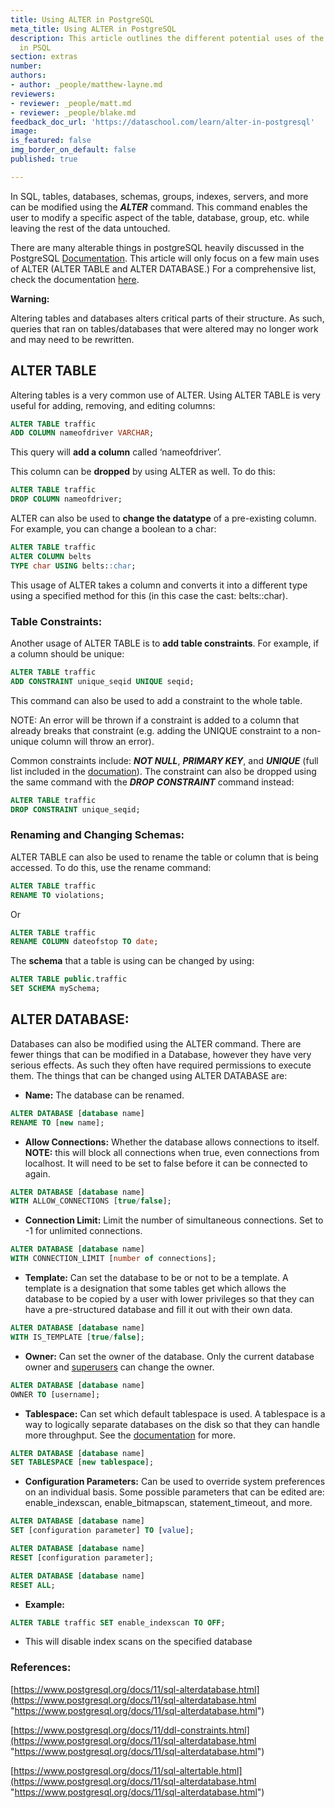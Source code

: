 ```yaml
---
title: Using ALTER in PostgreSQL
meta_title: Using ALTER in PostgreSQL
description: This article outlines the different potential uses of the "ALTER" command
  in PSQL
section: extras
number:
authors:
- author: _people/matthew-layne.md
reviewers:
- reviewer: _people/matt.md
- reviewer: _people/blake.md
feedback_doc_url: 'https://dataschool.com/learn/alter-in-postgresql'
image: 
is_featured: false
img_border_on_default: false
published: true

---
```

In SQL, tables, databases, schemas, groups, indexes, servers, and more can be modified using the **_ALTER_** command. This command enables the user to modify a specific aspect of the table, database, group, etc. while leaving the rest of the data untouched.

There are many alterable things in postgreSQL heavily discussed in the PostgreSQL [Documentation](https://www.postgresql.org/docs/11/sql-altertable.html). This article will only focus on a few main uses of ALTER (ALTER TABLE and ALTER DATABASE.) For a comprehensive list, check the documentation [here](https://www.postgresql.org/docs/11/sql-altertable.html).

**Warning:**

Altering tables and databases alters critical parts of their structure. As such, queries that ran on tables/databases that were altered may no longer work and may need to be rewritten.

## **ALTER TABLE**

Altering tables is a very common use of ALTER. Using ALTER TABLE is very useful for adding, removing, and editing columns:

```sql
ALTER TABLE traffic
ADD COLUMN nameofdriver VARCHAR;
```

This query will **add a column** called ‘nameofdriver’.

This column can be **dropped** by using ALTER as well. To do this:
```sql
ALTER TABLE traffic
DROP COLUMN nameofdriver;
```
ALTER can also be used to **change the datatype** of a pre-existing column. For example, you can change a boolean to a char:
```sql
ALTER TABLE traffic
ALTER COLUMN belts
TYPE char USING belts::char;
```
This usage of ALTER takes a column and converts it into a different type using a specified method for this (in this case the cast: belts::char).

### Table Constraints:

Another usage of ALTER TABLE is to **add table constraints**. For example, if a column should be unique:
```sql
ALTER TABLE traffic
ADD CONSTRAINT unique_seqid UNIQUE seqid;
```
This command can also be used to add a constraint to the whole table.

NOTE: An error will be thrown if a constraint is added to a column that already breaks that constraint (e.g. adding the UNIQUE constraint to a non-unique column will throw an error).

Common constraints include: **_NOT NULL_**, **_PRIMARY KEY_**, and **_UNIQUE_** (full list included in the [documation](https://www.postgresql.org/docs/11/ddl-constraints.html)). The constraint can also be dropped using the same command with the **_DROP_** **_CONSTRAINT_** command instead:
```sql
ALTER TABLE traffic
DROP CONSTRAINT unique_seqid;
```
### Renaming and Changing Schemas:

ALTER TABLE can also be used to rename the table or column that is being accessed. To do this, use the rename command:
```sql
ALTER TABLE traffic
RENAME TO violations;
```
Or
```sql
ALTER TABLE traffic
RENAME COLUMN dateofstop TO date;
```
The **schema** that a table is using can be changed by using:
```sql
ALTER TABLE public.traffic
SET SCHEMA mySchema;
```
## ALTER DATABASE:

Databases can also be modified using the ALTER command. There are fewer things that can be modified in a Database, however they have very serious effects. As such they often have required permissions to execute them. The things that can be changed using ALTER DATABASE are:

* **Name:** The database can be renamed.
```sql
ALTER DATABASE [database name]
RENAME TO [new name];
```

* **Allow Connections:** Whether the database allows connections to itself. **NOTE:** this will block all connections when true, even connections from localhost. It will need to be set to false before it can be connected to again.

```sql
ALTER DATABASE [database name]
WITH ALLOW_CONNECTIONS [true/false];
```

* **Connection Limit:** Limit the number of simultaneous connections. Set to -1 for unlimited connections.
```sql
ALTER DATABASE [database name]
WITH CONNECTION_LIMIT [number of connections];
```

* **Template:** Can set the database to be or not to be a template. A template is a designation that some tables get which allows the database to be copied by a user with lower privileges so that they can have a pre-structured database and fill it out with their own data.
```sql
ALTER DATABASE [database name]
WITH IS_TEMPLATE [true/false];
```

* **Owner:** Can set the owner of the database. Only the current database owner and [superusers](https://www.postgresql.org/docs/11/app-createuser.html) can change the owner.
```sql
ALTER DATABASE [database name]
OWNER TO [username];
```

* **Tablespace:** Can set which default tablespace is used. A tablespace is a way to logically separate databases on the disk so that they can handle more throughput. See the [documentation](https://www.postgresql.org/docs/11/manage-ag-tablespaces.html) for more.
```sql
ALTER DATABASE [database name]
SET TABLESPACE [new tablespace];
```

* **Configuration Parameters:** Can be used to override system preferences on an individual basis. Some possible parameters that can be edited are: enable_indexscan, enable_bitmapscan, statement_timeout, and more.
```sql
ALTER DATABASE [database name]
SET [configuration parameter] TO [value];
```
```sql
ALTER DATABASE [database name]
RESET [configuration parameter];
```
```sql
ALTER DATABASE [database name]
RESET ALL;
```
* **Example:**
```sql
ALTER TABLE traffic SET enable_indexscan TO OFF;
```
* This will disable index scans on the specified database


### References:

[https://www.postgresql.org/docs/11/sql-alterdatabase.html](https://www.postgresql.org/docs/11/sql-alterdatabase.html "https://www.postgresql.org/docs/11/sql-alterdatabase.html")

[https://www.postgresql.org/docs/11/ddl-constraints.html](https://www.postgresql.org/docs/11/sql-alterdatabase.html "https://www.postgresql.org/docs/11/sql-alterdatabase.html")

[https://www.postgresql.org/docs/11/sql-altertable.html](https://www.postgresql.org/docs/11/sql-alterdatabase.html "https://www.postgresql.org/docs/11/sql-alterdatabase.html")
